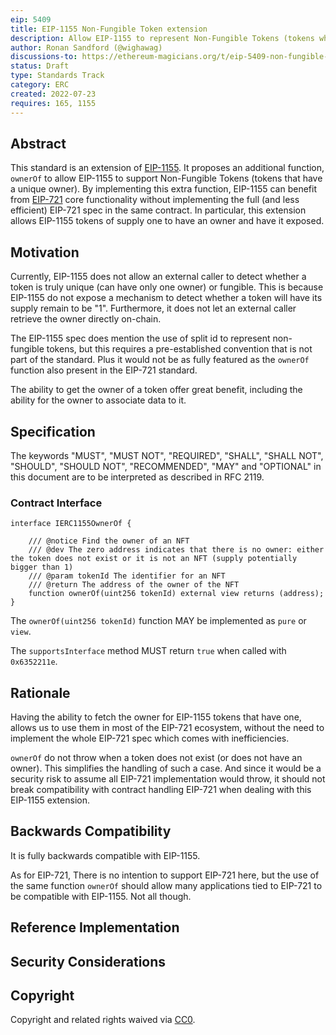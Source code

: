 ```yaml
---
eip: 5409
title: EIP-1155 Non-Fungible Token extension
description: Allow EIP-1155 to represent Non-Fungible Tokens (tokens who have a unique owner)
author: Ronan Sandford (@wighawag)
discussions-to: https://ethereum-magicians.org/t/eip-5409-non-fungible-token-extension-for-eip-1155/10240
status: Draft
type: Standards Track
category: ERC
created: 2022-07-23
requires: 165, 1155
---
```


## Abstract

This standard is an extension of [EIP-1155](./eip-1155.md). It proposes an additional function, `ownerOf` to allow EIP-1155 to support Non-Fungible Tokens (tokens that have a unique owner). By implementing this extra function, EIP-1155 can benefit from [EIP-721](./eip-721.md) core functionality without implementing the full (and less efficient) EIP-721 spec in the same contract. In particular, this extension allows EIP-1155 tokens of supply one to have an owner and have it exposed.

## Motivation

Currently, EIP-1155 does not allow an external caller to detect whether a token is truly unique (can have only one owner) or fungible. This is because EIP-1155 do not expose a mechanism to detect whether a token will have its supply remain to be "1". Furthermore, it does not let an external caller retrieve the owner directly on-chain.

The EIP-1155 spec does mention the use of split id to represent non-fungible tokens, but this requires a pre-established convention that is not part of the standard. Plus it would not be as fully featured as the `ownerOf` function also present in the EIP-721 standard.

The ability to get the owner of a token offer great benefit, including the ability for the owner to associate data to it.

## Specification

The keywords "MUST", "MUST NOT", "REQUIRED", "SHALL", "SHALL NOT", "SHOULD", "SHOULD NOT", "RECOMMENDED", "MAY" and "OPTIONAL" in this document are to be interpreted as described in RFC 2119.

### Contract Interface

```solidity
interface IERC1155OwnerOf {

    /// @notice Find the owner of an NFT
    /// @dev The zero address indicates that there is no owner: either the token does not exist or it is not an NFT (supply potentially bigger than 1)
    /// @param tokenId The identifier for an NFT
    /// @return The address of the owner of the NFT
    function ownerOf(uint256 tokenId) external view returns (address);
}
```

The `ownerOf(uint256 tokenId)` function MAY be implemented as `pure` or `view`.

The `supportsInterface` method MUST return `true` when called with `0x6352211e`.

## Rationale

Having the ability to fetch the owner for EIP-1155 tokens that have one, allows us to use them in most of the EIP-721 ecosystem, without the need to implement the whole EIP-721 spec which comes with inefficiencies.

`ownerOf` do not throw when a token does not exist (or does not have an owner). This simplifies the handling of such a case. And since it would be a security risk to assume all EIP-721 implementation would throw, it should not break compatibility with contract handling EIP-721 when dealing with this EIP-1155 extension.

## Backwards Compatibility

It is fully backwards compatible with EIP-1155.

As for EIP-721, There is no intention to support EIP-721 here, but the use of the same function `ownerOf` should allow many applications tied to EIP-721 to be compatible with EIP-1155. Not all though.

## Reference Implementation

## Security Considerations

## Copyright

Copyright and related rights waived via [CC0](../LICENSE.md).
